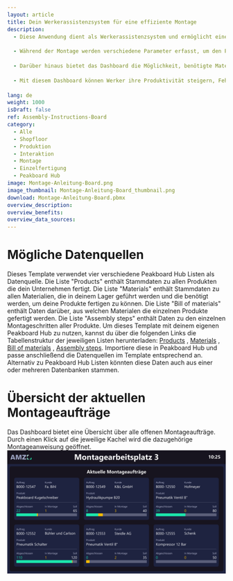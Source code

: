 ```yaml
---
layout: article
title: Dein Werkerassistenzsystem für eine effiziente Montage
description: 
  - Diese Anwendung dient als Werkerassistenzsystem und ermöglicht eine effiziente und fehlerfreie Montage. Das interaktive Dashboard bietet zunächst einen Überblick über den Fortschritt aller offenen Montageaufträge. Wird mittels eines Touchscreens oder einer an die Peakboard Box angeschlossenen Maus ein Auftrag über einen Klick auf die jeweilige Kachel ausgewählt, erhält der Werker eine schrittweise Anleitung zur Montage des jeweiligen Produkts. Die Anweisungen werden durch Beschreibungstexte, Bilder, technische Zeichnungen sowie einer Materialliste unterstützt. 

  - Während der Montage werden verschiedene Parameter erfasst, um den Produktionsprozess zu überwachen und zu bewerten. Dazu gehört die Erfassung der benötigten Zeit sowie die Zählung der OK- und NOK-Teile am Ende der Montage. Diese Daten dienen der Qualitätskontrolle und ermöglichen es, deinen Produktionsablauf zu optimieren und mögliche Verbesserungen schneller vorzunehmen.

  - Darüber hinaus bietet das Dashboard die Möglichkeit, benötigte Materialien in der internen Lagerlogistik direkt nachzubestellen oder Probleme an Produktionsverantwortliche zu melden.

  - Mit diesem Dashboard können Werker ihre Produktivität steigern, Fehler minimieren und eine reibungslose Montage sicherstellen. Ebenso können neue Mitarbeitende im Unternehmen jetzt ohne großen Einlernaufwand direkt mit der Montage loslegen. 

lang: de
weight: 1000
isDraft: false
ref: Assembly-Instructions-Board
category:
  - Alle
  - Shopfloor
  - Produktion
  - Interaktion
  - Montage
  - Einzelfertigung
  - Peakboard Hub
image: Montage-Anleitung-Board.png
image_thumbnail: Montage-Anleitung-Board_thumbnail.png
download: Montage-Anleitung-Board.pbmx
overview_description:
overview_benefits:
overview_data_sources:
---
```

# Mögliche Datenquellen
Dieses Template verwendet vier verschiedene Peakboard Hub Listen als Datenquelle. Die Liste "Products" enthält Stammdaten zu allen Produkten die dein Unternehmen fertigt. Die Liste "Materials" enthält Stammdaten zu allen Materialien, die in deinem Lager geführt werden und die benötigt werden, um deine Produkte fertigen zu können. Die Liste "Bill of materials" enthält Daten darüber, aus welchen Materialen die einzelnen Produkte gefertigt werden. Die Liste "Assembly steps" enthält Daten zu den einzelnen Montageschritten aller Produkte. Um dieses Template mit deinem eigenen Peakboard Hub zu nutzen, kannst du über die folgenden Links die Tabellenstruktur der jeweiligen Listen herunterladen: <a href="Products.txt" class="inline" download>Products</a> , <a href="Materials.txt" class="inline" download>Materials</a> , <a href="BillOfMaterials.txt" class="inline" download>Bill of materials</a> , <a href="Assembly_Steps.txt" class="inline" download>Assembly steps</a>. Importiere diese in Peakboard Hub und passe anschließend die Datenquellen im Template entsprechend an. Alternativ zu Peakboard Hub Listen könnten diese Daten auch aus einer oder mehreren Datenbanken stammen. 

# Übersicht der aktuellen Montageaufträge

Das Dashboard bietet eine Übersicht über alle offenen Montageaufträge. Durch einen Klick auf die jeweilige Kachel wird die dazugehörige Montageanweisung geöffnet.
![image_live](Montage-Anleitung-Board-Auftraege.png)

